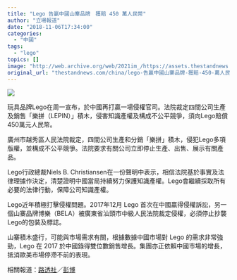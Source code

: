 ```yaml
---
title: "Lego 告贏中國山寨品牌　獲賠 450 萬人民幣"
author: "立場報道"
date: "2018-11-06T17:34:00"
categories:
  - "中國"
tags:
  - "lego"
topics: []
image: "http://web.archive.org/web/2021im_/https://assets.thestandnews.com/media/photos/lego-13_GFV8U.png"
original_url: "thestandnews.com/china/lego-告贏中國山寨品牌-獲賠-450-萬人民幣"
---
```

![](http://web.archive.org/web/2021im_/https://assets.thestandnews.com/media/photos/lego-13_GFV8U.png)

玩具品牌Lego在周一宣布，於中國再打贏一場侵權官司。法院裁定四間公司生產及銷售「樂拼（LEPIN）」積木，侵害知識產權及構成不公平競爭，須向Lego賠償450萬元人民幣。

廣州市越秀區人民法院裁定，四間公司生產和分銷「樂拼」積木，侵犯Lego多項版權，並構成不公平競爭。法院要求有關公司立即停止生產、出售、展示有關產品。

Lego行政總裁Niels B. Christiansen在一份聲明中表示，相信法院基於事實及法律理據作決定，清楚證明中國當局持續努力保護知識產權。Lego會繼續採取所有必要的法律行動，保障公司知識產權。

Lego近年積極打擊侵權問題。2017年12月 Lego 首次在中國贏得侵權訴訟，另一個山寨品牌博樂（BELA）被廣東省汕頭市中級人民法院裁定侵權，必須停止抄襲Lego的包裝及標誌。

山寨積木盛行，可能與市場需求有關，根據數據中國市場對 Lego 的需求非常強勁，Lego 在 2017 於中國錄得雙位數銷售增長。集團亦正依賴中國市場的增長，抵消歐美市場停滯不前的表現。

相關報道：[路透社](http://web.archive.org/web/20211229132335/https://www.reuters.com/article/us-lego-china-copyright/toymaker-lego-wins-court-case-against-chinese-copycats-idUSKCN1NA2QF?il=0)／[彭博](http://web.archive.org/web/20211229132335/https://www.bloomberg.com/news/articles/2018-11-05/lego-wins-intellectual-property-lawsuit-against-lepin-in-china?fbclid=IwAR2ALBk9YFb1Kmb8oO6eKrCPi9enMTF2_00sSEJWZlrhk0_Rw7SE338m_aA)